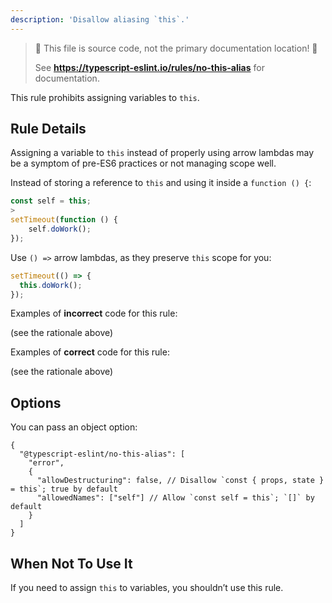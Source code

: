 ```yaml
---
description: 'Disallow aliasing `this`.'
---
```


> 🛑 This file is source code, not the primary documentation location! 🛑
>
> See **https://typescript-eslint.io/rules/no-this-alias** for documentation.

This rule prohibits assigning variables to `this`.

## Rule Details

Assigning a variable to `this` instead of properly using arrow lambdas may be a symptom of pre-ES6 practices
or not managing scope well.

Instead of storing a reference to `this` and using it inside a `function () {`:

```js
const self = this;
>
setTimeout(function () {
    self.doWork();
});
```

Use `() =>` arrow lambdas, as they preserve `this` scope for you:

```js
setTimeout(() => {
  this.doWork();
});
```

Examples of **incorrect** code for this rule:

(see the rationale above)

Examples of **correct** code for this rule:

(see the rationale above)

## Options

You can pass an object option:

```jsonc
{
  "@typescript-eslint/no-this-alias": [
    "error",
    {
      "allowDestructuring": false, // Disallow `const { props, state } = this`; true by default
      "allowedNames": ["self"] // Allow `const self = this`; `[]` by default
    }
  ]
}
```

## When Not To Use It

If you need to assign `this` to variables, you shouldn’t use this rule.
